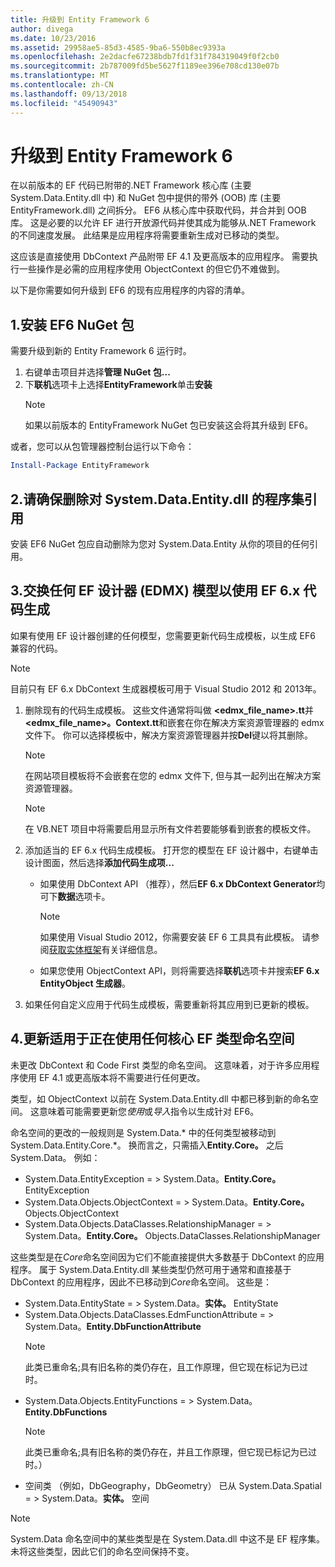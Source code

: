 ```yaml
---
title: 升级到 Entity Framework 6
author: divega
ms.date: 10/23/2016
ms.assetid: 29958ae5-85d3-4585-9ba6-550b8ec9393a
ms.openlocfilehash: 2e2dacfe67238bdb7fd1f31f784319049f0f2cb0
ms.sourcegitcommit: 2b787009fd5be5627f1189ee396e708cd130e07b
ms.translationtype: MT
ms.contentlocale: zh-CN
ms.lasthandoff: 09/13/2018
ms.locfileid: "45490943"
---
```

# <a name="upgrading-to-entity-framework-6"></a>升级到 Entity Framework 6

在以前版本的 EF 代码已附带的.NET Framework 核心库 (主要 System.Data.Entity.dll 中) 和 NuGet 包中提供的带外 (OOB) 库 (主要 EntityFramework.dll) 之间拆分。 EF6 从核心库中获取代码，并合并到 OOB 库。 这是必要的以允许 EF 进行开放源代码并使其成为能够从.NET Framework 的不同速度发展。 此结果是应用程序将需要重新生成对已移动的类型。

这应该是直接使用 DbContext 产品附带 EF 4.1 及更高版本的应用程序。 需要执行一些操作是必需的应用程序使用 ObjectContext 的但它仍不难做到。

以下是你需要如何升级到 EF6 的现有应用程序的内容的清单。

## <a name="1-install-the-ef6-nuget-package"></a>1.安装 EF6 NuGet 包

需要升级到新的 Entity Framework 6 运行时。

1. 右键单击项目并选择**管理 NuGet 包...**  
2. 下**联机**选项卡上选择**EntityFramework**单击**安装**  
   > [!NOTE]
   > 如果以前版本的 EntityFramework NuGet 包已安装这会将其升级到 EF6。

或者，您可以从包管理器控制台运行以下命令：

``` powershell
Install-Package EntityFramework
```

## <a name="2-ensure-that-assembly-references-to-systemdataentitydll-are-removed"></a>2.请确保删除对 System.Data.Entity.dll 的程序集引用

安装 EF6 NuGet 包应自动删除为您对 System.Data.Entity 从你的项目的任何引用。

## <a name="3-swap-any-ef-designer-edmx-models-to-use-ef-6x-code-generation"></a>3.交换任何 EF 设计器 (EDMX) 模型以使用 EF 6.x 代码生成

如果有使用 EF 设计器创建的任何模型，您需要更新代码生成模板，以生成 EF6 兼容的代码。

> [!NOTE]
> 目前只有 EF 6.x DbContext 生成器模板可用于 Visual Studio 2012 和 2013年。

1. 删除现有的代码生成模板。 这些文件通常将叫做 **\<edmx_file_name\>.tt**并 **\<edmx_file_name\>。Context.tt**和嵌套在你在解决方案资源管理器的 edmx 文件下。 你可以选择模板中，解决方案资源管理器并按**Del**键以将其删除。  
   > [!NOTE]
   > 在网站项目模板将不会嵌套在您的 edmx 文件下, 但与其一起列出在解决方案资源管理器。  

   > [!NOTE]
   > 在 VB.NET 项目中将需要启用显示所有文件若要能够看到嵌套的模板文件。
2. 添加适当的 EF 6.x 代码生成模板。 打开您的模型在 EF 设计器中，右键单击设计图面，然后选择**添加代码生成项...**
    - 如果使用 DbContext API （推荐），然后**EF 6.x DbContext Generator**均可下**数据**选项卡。  
      > [!NOTE]
      > 如果使用 Visual Studio 2012，你需要安装 EF 6 工具具有此模板。 请参阅[获取实体框架](~/ef6/fundamentals/install.md)有关详细信息。  

    - 如果您使用 ObjectContext API，则将需要选择**联机**选项卡并搜索**EF 6.x EntityObject 生成器**。  
3. 如果任何自定义应用于代码生成模板，需要重新将其应用到已更新的模板。

## <a name="4-update-namespaces-for-any-core-ef-types-being-used"></a>4.更新适用于正在使用任何核心 EF 类型命名空间

未更改 DbContext 和 Code First 类型的命名空间。 这意味着，对于许多应用程序使用 EF 4.1 或更高版本将不需要进行任何更改。

类型，如 ObjectContext 以前在 System.Data.Entity.dll 中都已移到新的命名空间。 这意味着可能需要更新您*使用*或*导入*指令以生成针对 EF6。

命名空间的更改的一般规则是 System.Data.* 中的任何类型被移动到 System.Data.Entity.Core.*。 换而言之，只需插入**Entity.Core。** 之后 System.Data。 例如：

- System.Data.EntityException = > System.Data。**Entity.Core。** EntityException  
- System.Data.Objects.ObjectContext = > System.Data。**Entity.Core。** Objects.ObjectContext  
- System.Data.Objects.DataClasses.RelationshipManager = > System.Data。**Entity.Core。** Objects.DataClasses.RelationshipManager  

这些类型是在*Core*命名空间因为它们不能直接提供大多数基于 DbContext 的应用程序。 属于 System.Data.Entity.dll 某些类型仍然可用于通常和直接基于 DbContext 的应用程序，因此不已移动到*Core*命名空间。 这些是：

- System.Data.EntityState = > System.Data。**实体。** EntityState  
- System.Data.Objects.DataClasses.EdmFunctionAttribute = > System.Data。**Entity.DbFunctionAttribute**  
  > [!NOTE]
  > 此类已重命名;具有旧名称的类仍存在，且工作原理，但它现在标记为已过时。  
- System.Data.Objects.EntityFunctions = > System.Data。**Entity.DbFunctions**  
  > [!NOTE]
  > 此类已重命名;具有旧名称的类仍存在，并且工作原理，但它现已标记为已过时。）  
- 空间类 （例如，DbGeography，DbGeometry） 已从 System.Data.Spatial = > System.Data。**实体。** 空间

> [!NOTE]
> System.Data 命名空间中的某些类型是在 System.Data.dll 中这不是 EF 程序集。 未将这些类型，因此它们的命名空间保持不变。
